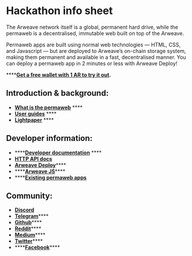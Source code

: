 # Hackathon info sheet

The Arweave network itself is a global, permanent hard drive, while the permaweb is a decentralised, immutable web built on top of the Arweave.

Permaweb apps are built using normal web technologies — HTML, CSS, and Javascript — but are deployed to Arweave’s on-chain storage system, making them permanent and available in a fast, decentralised manner. You can deploy a permaweb app in 2 minutes or less with Arweave Deploy!  


\*\*\*\*[**Get a free wallet with 1 AR to try it out**](http://tokens.arweave.org)**.**

## **Introduction & background:**

* [**What is the permaweb**](https://medium.com/arweave-updates/welcome-to-the-permaweb-ce0e6c73ddfb) ****
* [**User guides**](https://docs.arweave.org/info/) ****
* [**Lightpaper**](https://www.arweave.org/technology.html)  ****

## **Developer information:**

* \*\*\*\*[**Developer documentation**](%20https://docs.arweave.org/developers/) ****
* [**HTTP API docs** ](https://docs.arweave.org/developers/server/http-api)
* [**Arweave Deploy**](https://github.com/ArweaveTeam/arweave-deploy)\*\*\*\*
* \*\*\*\*[**Arweave JS**](https://github.com/ArweaveTeam/arweave-js)\*\*\*\*
* \*\*\*\*[**Existing permaweb apps**](http://arweaveapps.com)

## **Community:**

* [**Discord**](https://discordapp.com/invite/DjAFMJc)
* [**Telegram**](https://t.me/arweave)\*\*\*\*
* [**Github**](https://github.com/arweaveteam)\*\*\*\*
* [**Reddit**](https://www.reddit.com/r/Arweave/)\*\*\*\*
* [**Medium**](https://medium.com/@arweave)\*\*\*\*
* [**Twitter**](https://twitter.com/arweaveteam)\*\*\*\*
* \*\*\*\*[**Facebook**](https://www.facebook.com/ArweaveTeam/)\*\*\*\*

